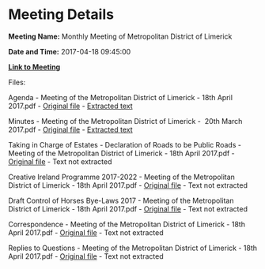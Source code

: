 # Meeting Details

**Meeting Name:** Monthly Meeting of Metropolitan District of Limerick

**Date and Time:** 2017-04-18 09:45:00

**[Link to Meeting](https://www.limerick.ie/council/whats-on/monthly-meeting-metropolitan-district-limerick)**

Files: 

Agenda - Meeting of the Metropolitan District of Limerick - 18th April 2017.pdf - [Original file](https://www.limerick.ie/sites/default/files/media/documents/2017-05/00_agenda_18th_april2c_2017.pdf) - [Extracted text](./Agenda%20-%20Meeting%20of%20the%20Metropolitan%20District%20of%20Limerick%20-%2018th%20April%202017.md)

Minutes - Meeting of the Metropolitan District of Limerick -  20th March 2017.pdf - [Original file](https://www.limerick.ie/sites/default/files/media/documents/2017-05/01_minutes_20th_march2c_2017.pdf) - [Extracted text](./Minutes%20-%20Meeting%20of%20the%20Metropolitan%20District%20of%20Limerick%20-%20%C2%A020th%20March%202017.md)

Taking in Charge of Estates - Declaration of Roads to be Public Roads - Meeting of the Metropolitan District of Limerick - 18th April 2017.pdf - [Original file](https://www.limerick.ie/sites/default/files/media/documents/2017-05/02_taking_in_charge_of_estates_-_declaration_of_roads_to_be_public_roads.pdf) - Text not extracted

Creative Ireland Programme 2017-2022 - Meeting of the Metropolitan District of Limerick - 18th April 2017.pdf - [Original file](https://www.limerick.ie/sites/default/files/media/documents/2017-05/03_b_creative_ireland_programme_2017-2022.pdf) - Text not extracted

Draft Control of Horses Bye-Laws 2017 - Meeting of the Metropolitan District of Limerick - 18th April 2017.pdf - [Original file](https://www.limerick.ie/sites/default/files/media/documents/2017-05/04_a_draft_control_of_horses_bye-laws_2017.pdf) - Text not extracted

Correspondence - Meeting of the Metropolitan District of Limerick - 18th April 2017.pdf - [Original file](https://www.limerick.ie/sites/default/files/media/documents/2017-05/18_correspondence_april2c_2017.pdf) - Text not extracted

Replies to Questions - Meeting of the Metropolitan District of Limerick - 18th April 2017.pdf - [Original file](https://www.limerick.ie/sites/default/files/media/documents/2017-05/replies_to_questions_metropoli.pdf) - Text not extracted

